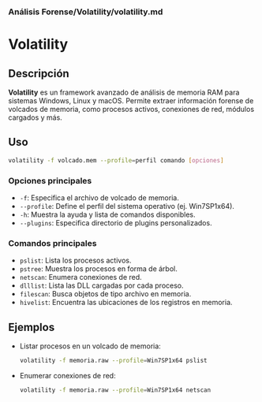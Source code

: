 ### **Análisis Forense/Volatility/volatility.md**

# Volatility

## Descripción

**Volatility** es un framework avanzado de análisis de memoria RAM para sistemas Windows, Linux y macOS. Permite extraer información forense de volcados de memoria, como procesos activos, conexiones de red, módulos cargados y más.

## Uso

```bash
volatility -f volcado.mem --profile=perfil comando [opciones]
```

### Opciones principales

- `-f`: Especifica el archivo de volcado de memoria.
- `--profile`: Define el perfil del sistema operativo (ej. Win7SP1x64).
- `-h`: Muestra la ayuda y lista de comandos disponibles.
- `--plugins`: Especifica directorio de plugins personalizados.

### Comandos principales

- `pslist`: Lista los procesos activos.
- `pstree`: Muestra los procesos en forma de árbol.
- `netscan`: Enumera conexiones de red.
- `dlllist`: Lista las DLL cargadas por cada proceso.
- `filescan`: Busca objetos de tipo archivo en memoria.
- `hivelist`: Encuentra las ubicaciones de los registros en memoria.

## Ejemplos

- Listar procesos en un volcado de memoria:

  ```bash
  volatility -f memoria.raw --profile=Win7SP1x64 pslist
  ```

- Enumerar conexiones de red:

  ```bash
  volatility -f memoria.raw --profile=Win7SP1x64 netscan
  ```

